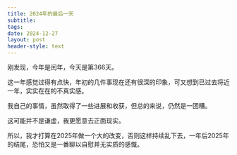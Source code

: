 ```yaml
---
title: 2024年的最后一天
subtitle: 
tags: 
date: 2024-12-27
layout: post
header-style: text
---
```


刚发现，今年是闰年，今天是第366天。

这一年感觉过得有点快，年初的几件事现在还有很深的印象，可又想到已过去将近一年，实实在在的不真实感。

我自己的事情，虽然取得了一些进展和收获，但总的来说，仍然是一团糟。

这可能并不是谦虚，我更愿意去正面现实。

所以，我才打算在2025年做一个大的改变，否则这样持续乱下去，一年后2025年的结尾，恐怕又是一番聊以自慰并无实质的感慨。